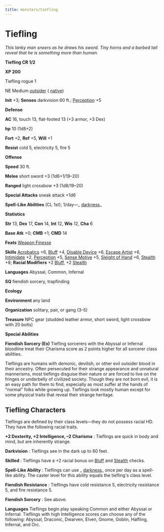```yaml
---
title: monsters/tiefling
---
```

# Tiefling

_This lanky man sneers as he draws his sword. Tiny horns and a barbed tail reveal that he is something more than human._

**Tiefling CR 1/2**

**XP 200**

Tiefling rogue 1

NE Medium [outsider](creatureTypes#_outsider) ( [native](creatureTypes#_native-subtype))

**Init** +3; **Senses** darkvision 60 ft.; [Perception](../skills/perception#_perception) +5

**Defense**

**AC** 16, touch 13, flat-footed 13 (+3 armor, +3 Dex)

**hp** 10 (1d8+2)

**Fort** +2, **Ref** +5, **Will** +1

**Resist** cold 5, electricity 5, fire 5

**Offense**

**Speed** 30 ft.

**Melee** short sword +3 (1d6+1/19–20)

**Ranged** light crossbow +3 (1d8/19–20)

**Special Attacks** sneak attack +1d6

**Spell-Like Abilities** (CL 1st); 1/day—_ [darkness](../spells/darkness#_darkness)_

**Statistics**

**Str** 13, **Dex** 17, **Con** 14, **Int** 12, **Wis** 12, **Cha** 6

**Base Atk** +0; **CMB** +1; **CMD** 14

**Feats** [Weapon Finesse](../feats#_weapon-finesse)

**Skills** [Acrobatics](../skills/acrobatics#_acrobatics) +6, [Bluff](../skills/bluff#_bluff) +4, [Disable Device](../skills/disableDevice#_disable-device) +6, [Escape Artist](../skills/escapeArtist#_escape-artist) +6, [Intimidate](../skills/intimidate#_intimidate) +2, [Perception](../skills/perception#_perception) +5, [Sense Motive](../skills/senseMotive#_sense-motive) +5, [Sleight of Hand](../skills/sleightOfHand#_sleight-of-hand) +6, [Stealth](../skills/stealth#_stealth) +8; **Racial Modifiers** +2 [Bluff](../skills/bluff#_bluff), +2 [Stealth](../skills/stealth#_stealth)

**Languages** Abyssal, Common, Infernal

**SQ** fiendish sorcery, trapfinding

**Ecology**

**Environment** any land

**Organization** solitary, pair, or gang (3–5)

**Treasure** NPC gear (studded leather armor, short sword, light crossbow with 20 bolts)

**Special Abilities**

**Fiendish Sorcery (Ex)** Tiefling sorcerers with the Abyssal or Infernal bloodline treat their Charisma score as 2 points higher for all sorcerer class abilities.

Tieflings are humans with demonic, devilish, or other evil outsider blood in their ancestry. Often persecuted for their strange appearance and unnatural mannerisms, most tieflings disguise their nature or are forced to live on the fringes or underbelly of civilized society. Though they are not born evil, it is an easy path for them to find, especially as most suffer at the hands of “normal” folks while growing up. Tieflings look mostly human except for some physical traits that reveal their strange heritage.

## Tiefling Characters

Tieflings are defined by their class levels—they do not possess racial HD. They have the following racial traits.

**+2 Dexterity, +2 Intelligence, –2 Charisma** : Tieflings are quick in body and mind, but are inherently strange.

**Darkvision** : Tieflings see in the dark up to 60 feet.

**Skilled** : Tieflings have a +2 racial bonus on [Bluff](../skills/bluff#_bluff) and [Stealth](../skills/stealth#_stealth) checks.

**Spell-Like Ability** : Tieflings can use _ [darkness](../spells/darkness#_darkness)_ once per day as a spell-like ability. The caster level for this ability equals the tiefling's class level.

**Fiendish Resistance** : Tieflings have cold resistance 5, electricity resistance 5, and fire resistance 5.

**Fiendish Sorcery** : See above.

**Languages** Tieflings begin play speaking Common and either Abyssal or Infernal. Tieflings with high Intelligence scores can choose any of the following: Abyssal, Draconic, Dwarven, Elven, Gnome, Goblin, Halfling, Infernal, and Orc.

